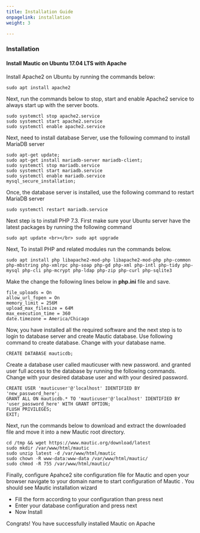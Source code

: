```yaml
---
title: Installation Guide
onpagelink: installation
weight: 3

---
```


### Installation

#### Install Mautic on Ubuntu 17.04 LTS with Apache

Install Apache2 on Ubuntu by running the commands below:

 ```
sudo apt install apache2
 ```

Next, run the commands below to stop, start and enable Apache2 service to always start up with the server boots.

 ```
sudo systemctl stop apache2.service
sudo systemctl start apache2.service
sudo systemctl enable apache2.service
 ```

Next, need to install database Server, use the following command to install MariaDB server

 ```
 sudo apt-get update;  
sudo apt-get install mariadb-server mariadb-client; 
sudo systemctl stop mariadb.service
sudo systemctl start mariadb.service
sudo systemctl enable mariadb.service
mysql_secure_installation;

 ```

Once, the database server is installed, use the following command to restart MariaDB server

 ```
 sudo systemctl restart mariadb.service
 ```

Next step is to install PHP 7.3. First make sure your Ubuntu server have the latest packages by running the following command

 ```
 sudo apt update <br></br> sudo apt upgrade
 ```

Next, To install PHP and related modules run the commands below.

 ```
 sudo apt install php libapache2-mod-php libapache2-mod-php php-common php-mbstring php-xmlrpc php-soap php-gd php-xml php-intl php-tidy php-mysql php-cli php-mcrypt php-ldap php-zip php-curl php-sqlite3

 ```

 Make the change the following lines below in **php.ini** file and save.

 ```
file_uploads = On
allow_url_fopen = On
memory_limit = 256M
upload_max_filesize = 64M
max_execution_time = 360
date.timezone = America/Chicago
 ```

Now, you have installed all the required software and the next step is to login to database server and create Mautic database. Use following command to create database. Change with your database name.

 ```
CREATE DATABASE mauticdb;
 ```

Create a database user called mauticuser with new password. and granted user full access to the database by running the following commands. Change with your desired database user and with your desired password.

 ```
CREATE USER 'mauticuser'@'localhost' IDENTIFIED BY 'new_password_here';
GRANT ALL ON mauticdb.* TO 'mauticuser'@'localhost' IDENTIFIED BY 'user_password_here' WITH GRANT OPTION;
FLUSH PRIVILEGES;
EXIT;

 ```

Next, run the commands below to download and extract the downloaded file and move it into a new Mautic root directory.

 ```
cd /tmp && wget https://www.mautic.org/download/latest
sudo mkdir /var/www/html/mautic
sudo unzip latest -d /var/www/html/mautic
sudo chown -R www-data:www-data /var/www/html/mautic/
sudo chmod -R 755 /var/www/html/mautic/

 ```

Finally, configure Apahce2 site configuration file for Mautic and open your browser navigate to your domain name to start configuration of Mautic . You should see Mautic installation wizard

- Fill the form according to your configuration than press next
- Enter your database configuration and press next
- Now Install

Congrats! You have successfully installed Mautic on Apache